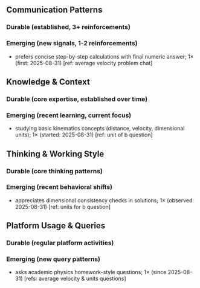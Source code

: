 ## Communication Patterns
### Durable (established, 3+ reinforcements)

### Emerging (new signals, 1-2 reinforcements)
- prefers concise step-by-step calculations with final numeric answer; 1× (first: 2025-08-31) [ref: average velocity problem chat]

## Knowledge & Context
### Durable (core expertise, established over time)

### Emerging (recent learning, current focus)  
- studying basic kinematics concepts (distance, velocity, dimensional units); 1× (started: 2025-08-31) [ref: unit of b question]

## Thinking & Working Style
### Durable (core thinking patterns)

### Emerging (recent behavioral shifts)
- appreciates dimensional consistency checks in solutions; 1× (observed: 2025-08-31) [ref: units for b question]

## Platform Usage & Queries
### Durable (regular platform activities)

### Emerging (new query patterns)
- asks academic physics homework-style questions; 1× (since 2025-08-31) [refs: average velocity & units questions]